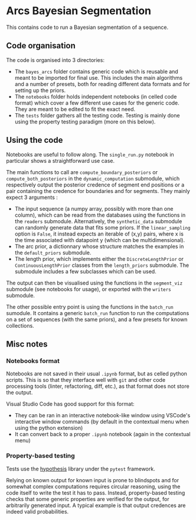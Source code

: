 # Arcs Bayesian Segmentation
This contains code to run a Bayesian segmentation of a sequence.

## Code organisation

The code is organised into 3 directories:
* The `bayes_arcs` folder contains generic code which is reusable and meant to be imported for final use. This includes the main algorithms and a number of presets, both for reading different data formats and for setting up the priors.
* The `notebooks` folder holds independent notebooks (in celled code format) which cover a few different use cases for the generic code. They are meant to be edited to fit the exact need.
* The `tests` folder gathers all the testing code. Testing is mainly done using the property testing paradigm (more on this below).

## Using the code
Notebooks are useful to follow along. The `single_run.py` notebook in particular shows a straightforward use case.

The main functions to call are `compute_boundary_posteriors` or `compute_both_posteriors` in the `dynamic_computation` submodule, which respectively output the posterior credence of segment end positions or a pair containing the credence for boundaries and for segments. They mainly expect 3 arguments :
* The input sequence (a numpy array, possibly with more than one column), which can be read from the databases using the functions in the `readers` submodule. Alternatively, the `synthetic_data` submodule can randomly generate data that fits some priors. If the `linear_sampling` option is `False`, it instead expects an iterable of (x,y) pairs, where x is the time associated with datapoint y (which can be multidimensional).
* The arc prior, a dictionnary whose structure matches the examples in the `default_priors` submodule.
* The length prior, which implements either the `DiscreteLengthPrior` or `ContinuousLengthPrior` classes from the `length_priors` submodule. The submodule includes a few subclasses which can be used.

The output can then be visualised using the functions in the `segment_viz` submodule (see notebooks for usage), or exported with the `writers` submodule.

The other possible entry point is using the functions in the `batch_run` sumodule. It contains a generic `batch_run` function to run the computations on a set of sequences (with the same priors), and a few presets for known collections.


## Misc notes

### Notebooks format
Notebooks are not saved in their usual `.ipynb` format, but as celled python scripts. This is so that they interface well with `git` and other code processing tools (linter, refactoring, diff, etc.), as that format does not store the output.

Visual Studio Code has good support for this format:
* They can be ran in an interactive notebook-like window using VSCode's interactive window commands (by default in the contextual menu when using the python extension)
* It can convert back to a proper `.ipynb` notebook (again in the contextual menu)

### Property-based testing
Tests use the [hypothesis](https://hypothesis.readthedocs.io/en/latest/) library under the `pytest` framework.

Relying on known output for known input is prone to blindspots and for somewhat complex computations requires circular reasoning, using the code itself to write the test it has to pass.
Instead, property-based testing checks that some generic properties are verified for the output, for arbitrarily generated input. A typical example is that output credences are indeed valid probabilities.